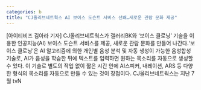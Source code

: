 ```yaml
---
categories: b
title: "CJ올리브네트웍스 AI 보이스 도슨트 서비스 선봬…새로운 관람 문화 제공"
---
```

[아이티비즈 김아라 기자] CJ올리브네트웍스가 갤러리BK와 ‘보이스 클로닝’ 기술을 이용한 인공지능(AI) 보이스 도슨트 서비스를 제공, 새로운 관람 문화를 만들어 나간다.‘보이스 클로닝’은 AI 알고리즘에 의한 개인별 음성 분석 및 자동 생성이 가능한 음성합성 기술로, AI가 음성을 학습한 뒤에 텍스트를 입력하면 원하는 목소리를 자동으로 생성할 수 있다. 이 기술로 별도의 작업 없이 짧은 시간 안에 AI스피커, 내레이션, ARS 등 다양한 형식의 목소리를 자동으로 만들 수 있는 것이 장점이다. CJ올리브네트웍스는 지난 7월 tvN